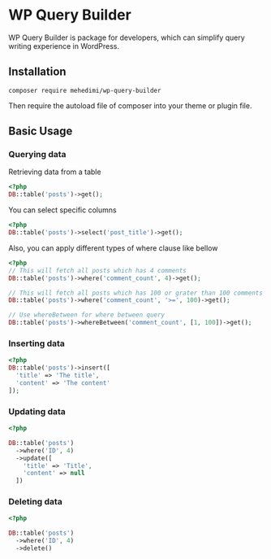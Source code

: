 # WP Query Builder

WP Query Builder is package for developers, which can simplify query writing experience in WordPress.

## Installation
```shell
composer require mehedimi/wp-query-builder
```
Then require the autoload file of composer into your theme or plugin file.

## Basic Usage

### Querying data

Retrieving data from a table
```php
<?php
DB::table('posts')->get();
```
You can select specific columns
```php
<?php
DB::table('posts')->select('post_title')->get();
```
Also, you can apply different types of where clause like bellow
```php
<?php
// This will fetch all posts which has 4 comments
DB::table('posts')->where('comment_count', 4)->get();

// This will fetch all posts which has 100 or grater than 100 comments
DB::table('posts')->where('comment_count', '>=', 100)->get();

// Use whereBetween for where between query
DB::table('posts')->whereBetween('comment_count', [1, 100])->get();
```

### Inserting data
```php
<?php
DB::table('posts')->insert([
  'title' => 'The title',
  'content' => 'The content'
]);
```

### Updating data

```php
<?php

DB::table('posts')
  ->where('ID', 4)
  ->update([
    'title' => 'Title',
    'content' => null
  ])
```

### Deleting data
```php
<?php

DB::table('posts')
  ->where('ID', 4)
  ->delete()
```